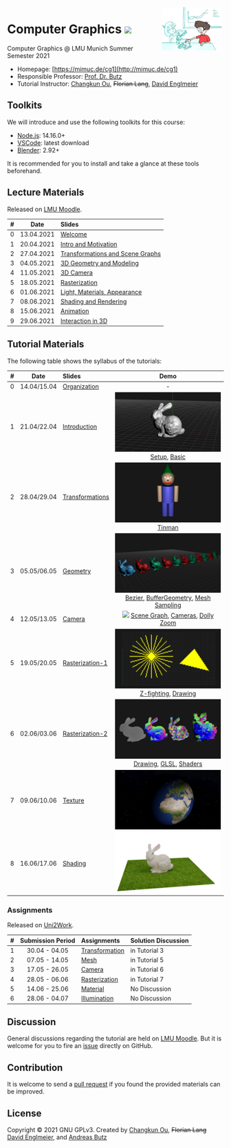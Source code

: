 <img src="./teaser.png" alt="Image Credit: V. Pues" height="100" align="right" style="margin: 5px; margin-bottom: 20px;" />

# Computer Graphics ![](https://changkun.de/urlstat?mode=github&repo=mimuc/cg1)

Computer Graphics @ LMU Munich Summer Semester 2021

- Homepage: [https://mimuc.de/cg1](http://mimuc.de/cg1)
- Responsible Professor: [Prof. Dr. Butz](https://www.medien.ifi.lmu.de/team/andreas.butz/)
- Tutorial Instructor: [Changkun Ou](https://www.medien.ifi.lmu.de/team/changkun.ou/), ~~Florian Lang~~, [David Englmeier](https://www.medien.ifi.lmu.de/team/david.englmeier/)

## Toolkits

We will introduce and use the following toolkits for this course:

- [Node.js](https://nodejs.org/en/): 14.16.0+
- [VSCode](https://code.visualstudio.com/): latest download
- [Blender](https://www.blender.org/): 2.92+

It is recommended for you to install and take a glance at these tools beforehand.

## Lecture Materials

Released on [LMU Moodle](https://moodle.lmu.de/course/view.php?id=13999).

| # | Date | Slides |
|:-:|:----:|:-------|
|0|  13.04.2021 | [Welcome](https://lmu-munich.zoom.us/j/95046750574) |
|1|  20.04.2021 | [Intro and Motivation](https://moodle.lmu.de/mod/lesson/view.php?id=740736) |
|2|  27.04.2021 | [Transformations and Scene Graphs](https://moodle.lmu.de/mod/lesson/view.php?id=769404) |
|3|  04.05.2021 | [3D Geometry and Modeling](https://moodle.lmu.de/mod/lesson/view.php?id=775858) |
|4|  11.05.2021 | [3D Camera](https://moodle.lmu.de/mod/lesson/view.php?id=789730) |
|5|  18.05.2021 | [Rasterization](https://moodle.lmu.de/mod/lesson/view.php?id=793902) |
|6|  01.06.2021 | [Light, Materials, Appearance](https://moodle.lmu.de/mod/lesson/view.php?id=812253) |
|7|  08.06.2021 | [Shading and Rendering](https://moodle.lmu.de/mod/lesson/view.php?id=817646) |
|8|  15.06.2021 | [Animation](https://moodle.lmu.de/mod/lesson/view.php?id=821367) |
|9|  29.06.2021 | [Interaction in 3D](https://moodle.lmu.de/mod/lesson/view.php?id=831621) |

## Tutorial Materials

The following table shows the syllabus of the tutorials:

| # | Date | Slides | Demo |
|:-:|:----:|:-------|:-----:|
|0|  14.04/15.04 | [Organization](https://changkun.de/s/cg1ss21-organize) | - |
|1|  21.04/22.04 | [Introduction](https://changkun.de/s/cg1ss21-intro) | ![](./01-intro/teaser.png) [Setup](https://mimuc.github.io/cg1/ss21/01-intro/1-setup/), [Basic](https://mimuc.github.io/cg1/ss21/01-intro/2-basic/) |
|2|  28.04/29.04 | [Transformations](https://changkun.de/s/cg1ss21-transform) | ![](./02-transform/teaser.png) [Tinman](https://mimuc.github.io/cg1/ss21/02-transform/1-wichtelsolo)|
|3|  05.05/06.05 | [Geometry](https://changkun.de/s/cg1ss21-geometry) | ![](./03-geometry/teaser.png) [Bezier](https://mimuc.github.io/cg1/ss21/03-geometry/1-bezier/), [BufferGeometry](https://mimuc.github.io/cg1/ss21/03-geometry/2-buffers/), [Mesh Sampling](https://mimuc.github.io/cg1/ss21/03-geometry/3-sampling/) |
|4|  12.05/13.05 | [Camera](https://changkun.de/s/cg1ss21-camera) | ![](./04-camera/teaser.png) [Scene Graph](https://mimuc.github.io/cg1/ss21/04-camera/1-models/), [Cameras](https://mimuc.github.io/cg1/ss21/04-camera/2-cameras/), [Dolly Zoom](https://mimuc.github.io/cg1/ss21/04-camera/3-dolly/) |
|5|  19.05/20.05 | [Rasterization-1](https://changkun.de/s/cg1ss21-raster1) | ![](./05-raster1/teaser.png) [Z-fighting](https://mimuc.github.io/cg1/ss21/05-raster1/1-zfighting/), [Drawing](https://mimuc.github.io/cg1/ss21/05-raster1/2-bresenham/) |
|6|  02.06/03.06 | [Rasterization-2](https://changkun.de/s/cg1ss21-raster2) | ![](./06-raster2/teaser.png) [Drawing](https://mimuc.github.io/cg1/ss21/06-raster2/1-draw/), [GLSL](https://mimuc.github.io/cg1/ss21/06-raster2/2-glsl/), [Shaders](https://mimuc.github.io/cg1/ss21/06-raster2/3-shaders/) |
|7|  09.06/10.06 | [Texture](https://changkun.de/s/cg1ss21-texture) | ![](./07-texture/teaser.png) |
|8|  16.06/17.06 | [Shading](https://changkun.de/s/cg1ss21-shade) | ![](./08-shade/teaser.png) |

### Assignments

Released on [Uni2Work](https://uni2work.ifi.lmu.de/course/S21/IfI/CG1/sheet).

| # | Submission Period | Assignments | Solution Discussion |
|:--|:-----:|:------------|:-----------|
| 1 | 30.04 - 04.05 | [Transformation](https://uni2work.ifi.lmu.de/course/S21/IfI/CG1/sheet/Graded%20Assignment%201:%20Transformations/show) | in Tutorial 3 |
| 2 | 07.05 - 14.05 | [Mesh](https://uni2work.ifi.lmu.de/course/S21/IfI/CG1/sheet/Graded%20Assignment%202:%20Mesh/show) | in Tutorial 5 |
| 3 | 17.05 - 26.05 | [Camera](https://uni2work.ifi.lmu.de/course/S21/IfI/CG1/sheet/Graded%20Assignment%203:%20Camera/show) | in Tutorial 6 |
| 4 | 28.05 - 06.06 | [Rasterization](https://uni2work.ifi.lmu.de/course/S21/IfI/CG1/sheet/Graded%20Assignment%204:%20Rasterization/show) | in Tutorial 7 |
| 5 | 14.06 - 25.06 | [Material](https://uni2work.ifi.lmu.de/course/S21/IfI/CG1/sheet/Graded%20Assignment%205:%20Material/show) | No Discussion |
| 6 | 28.06 - 04.07 | [Illumination]([./assignments/06-illumination/README.pdf](https://uni2work.ifi.lmu.de/course/S21/IfI/CG1/sheet/Graded%20Assignment%206:%20Illumination/show)) | No Discussion |

## Discussion

General discussions regarding the tutorial are held on [LMU Moodle](https://moodle.lmu.de/mod/forum/view.php?id=678873). But it is welcome for you to fire an [issue](https://github.com/mimuc/cg1/issues/new) directly on GitHub.

## Contribution

It is welcome to send a [pull request](https://github.com/mimuc/cg1/pulls) if you found the provided materials can be improved.

## License

Copyright &copy; 2021 GNU GPLv3. Created by [Changkun Ou](https://changkun.de), ~~Florian Lang~~ [David Englmeier](https://www.medien.ifi.lmu.de/team/david.englmeier/), and [Andreas Butz](http://butz.org)

